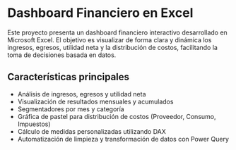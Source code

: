 # Dashboard Financiero en Excel

Este proyecto presenta un dashboard financiero interactivo desarrollado en Microsoft Excel. El objetivo es visualizar de forma clara y dinámica los ingresos, egresos, utilidad neta y la distribución de costos, facilitando la toma de decisiones basada en datos.

## Características principales

- Análisis de ingresos, egresos y utilidad neta
- Visualización de resultados mensuales y acumulados
- Segmentadores por mes y categoría
- Gráfica de pastel para distribución de costos (Proveedor, Consumo, Impuestos)
- Cálculo de medidas personalizadas utilizando DAX
- Automatización de limpieza y transformación de datos con Power Query
